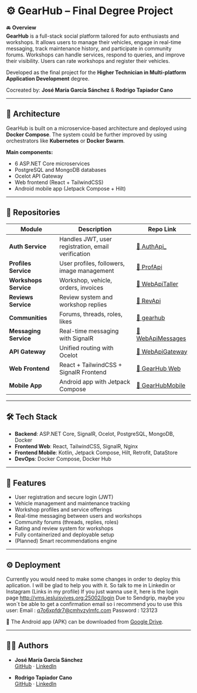 
# ⚙️ GearHub – Final Degree Project

🚘 **Overview**  
**GearHub** is a full-stack social platform tailored for auto enthusiasts and workshops. It allows users to manage their vehicles, engage in real-time messaging, track maintenance history, and participate in community forums. Workshops can handle services, respond to queries, and improve their visibility. Users can rate workshops and register their vehicles.

Developed as the final project for the **Higher Technician in Multi-platform Application Development** degree.

Cocreated by: **José María García Sánchez** & **Rodrigo Tapiador Cano**

---

## 🧩 Architecture

GearHub is built on a microservice-based architecture and deployed using **Docker Compose**. The system could be further improved by using orchestrators like **Kubernetes** or **Docker Swarm**.

**Main components:**

- 6 ASP.NET Core microservices
- PostgreSQL and MongoDB databases
- Ocelot API Gateway
- Web frontend (React + TailwindCSS)
- Android mobile app (Jetpack Compose + Hilt)

---

## 🔗 Repositories

| Module              | Description                                    | Repo Link                                               |
|---------------------|------------------------------------------------|----------------------------------------------------------|
| **Auth Service**     | Handles JWT, user registration, email verification | [🔗 AuthApi_](https://github.com/Terion0/AuthApi_)         |
| **Profiles Service** | User profiles, followers, image management     | [🔗 ProfApi](https://github.com/Terion0/ProfApi)           |
| **Workshops Service**| Workshop, vehicle, orders, invoices           | [🔗 WebApiTaller](https://github.com/rasitoo/WebApiTaller) |
| **Reviews Service**  | Review system and workshop replies             | [🔗 RevApi](https://github.com/Terion0/RevApi)             |
| **Communities**      | Forums, threads, roles, likes                  | [🔗 gearhub](https://github.com/Terion0/gearhub)           |
| **Messaging Service**| Real-time messaging with SignalR               | [🔗 WebApiMessages](https://github.com/rasitoo/WebApiMessages) |
| **API Gateway**      | Unified routing with Ocelot                    | [🔗 WebApiGateway](https://github.com/rasitoo/WebApiGateway) |
| **Web Frontend**     | React + TailwindCSS + SignalR Frontend        | [🔗 GearHub Web](https://github.com/rasitoo/TFG-social_network_GEARHUB) |
| **Mobile App**       | Android app with Jetpack Compose              | [🔗 GearHubMobile](https://github.com/rasitoo/GearHubMobile) |

---

## 🛠️ Tech Stack

- **Backend**: ASP.NET Core, SignalR, Ocelot, PostgreSQL, MongoDB, Docker
- **Frontend Web**: React, TailwindCSS, SignalR, Nginx
- **Frontend Mobile**: Kotlin, Jetpack Compose, Hilt, Retrofit, DataStore
- **DevOps**: Docker Compose, Docker Hub

---

## 🚀 Features

- User registration and secure login (JWT)
- Vehicle management and maintenance tracking
- Workshop profiles and service offerings
- Real-time messaging between users and workshops
- Community forums (threads, replies, roles)
- Rating and review system for workshops
- Fully containerized and deployable setup
- (Planned) Smart recommendations engine

---

## ⚙️ Deployment
Currently you would need to make some changes in order to deploy this aplication. I will be glad to help you with it. So talk to me in Linkedin or  Instagram (Links in my profile)
If you just wanna use it, here is the login page http://vms.iesluisvives.org:25002/login
Due to Sendgrip, maybe you won´t be able to get a confirmation email so i recommend you to use this user: 
Email : q7o6xpfdr7@cmhvzylmfc.com
Password : 123123

📱 The Android app (APK) can be downloaded from [Google Drive](https://drive.google.com/drive/folders/1YMc2tlJxLj-K0ueN4pxn_d_T2q4AK4QY).

---

## 👨‍💻 Authors

- **José María García Sánchez**  
  [GitHub](https://github.com/Terion0) · [LinkedIn](https://www.linkedin.com/in/jos%C3%A9-mar%C3%ADa-garc%C3%ADa-s%C3%A1nchez-13236b176/)

- **Rodrigo Tapiador Cano**  
  [GitHub](https://github.com/rasitoo) · [LinkedIn](https://www.linkedin.com/in/rodrigo-tapiador-cano)





